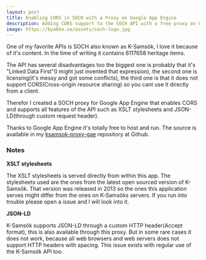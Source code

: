```yaml
---
layout: post
title: Enabling CORS in SOCH with a Proxy on Google App Engine
description: Adding CORS support to the SOCH API with a free proxy on Google App Engine
image: https://byabbe.se/assets/soch-logo.jpg
---
```

One of my favorite APIs is SOCH also known as K-Sams&ouml;k, I love it because of it's content. In the time of writing it contains 6117658 heritage items. 

The API has several disadvantages too the biggest one is probably that it's "Linked Data First"(I might just invented that expression), the second one is licensing(it's messy and got some conflicts), the third one is that it does not support CORS(Cross-origin resource sharing) so you cant use it directly from a client.

Therefor I created a SOCH proxy for Google App Engine that enables CORS and supports all features of the API such as XSLT stylesheets and JSON-LD(through custom request header).

Thanks to Google App Engine it's totally free to host and run. The source is available in my [ksamsok-proxy-gae](https://github.com/Abbe98/ksamsok-proxy-gae/) repository at Github.

### Notes
 
 **XSLT stylesheets**

The XSLT stylesheets is served directly from within this app. The stylesheets used are the ones from the latest open sourced version of K-Sams&ouml;k. That version was released in 2013 so the ones this application serves might differ from the ones on K-Sams&ouml;ks servers. If you run into trouble please open a issue and I will look into it.

**JSON-LD**

K-Sams&ouml;k supports JSON-LD through a custom HTTP header(Accept format), this is also available through this proxy. But in some rare cases it does not work, because all web browsers and web servers does not support HTTP headers with spacing. This issue exists with regular use of the K-Sams&ouml;k API too.